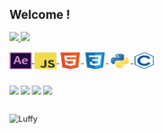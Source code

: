 ## **Welcome !**

 <div>
  <a href="https://beacons.ai/MaLSF">
  <img height="180em" src="https://github-readme-stats.vercel.app/api?username=MaLSF&show_icons=true&theme=algolia&include_all_commits=true&count_private=true"/>
  <img height="180em" src="https://github-readme-stats.vercel.app/api/top-langs/?username=MaLSF&layout=compact&langs_count=7&theme=algolia"/>
</div>

<div style="display: inline_block"><br>
  <img align="center" alt="Ma-Ae" height="30" width="40" src="https://github.com/devicons/devicon/blob/master/icons/aftereffects/aftereffects-original.svg">
  <img align="center" alt="Ma-Js" height="30" width="40" src="https://github.com/devicons/devicon/blob/master/icons/javascript/javascript-original.svg">
  <img align="center" alt="Ma-HTML" height="30" width="40" src="https://raw.githubusercontent.com/devicons/devicon/master/icons/html5/html5-original.svg">
  <img align="center" alt="Ma-CSS" height="30" width="40" src="https://raw.githubusercontent.com/devicons/devicon/master/icons/css3/css3-original.svg">
  <img align="center" alt="Ma-Python" height="30" width="40" src="https://raw.githubusercontent.com/devicons/devicon/master/icons/python/python-original.svg">
  <img align="center" alt="Rafa-C" height="30" width="40" src="https://github.com/devicons/devicon/blob/master/icons/c/c-line.svg">
  
</div>  
  
  
  ##
  
  
  <div> 
  <a href="https://www.youtube.com/channel/UCUw0on0KaQyK2pznKcWXiKg" target="_blank"><img src="https://img.shields.io/badge/YouTube-FF0000?style=for-the-badge&logo=youtube&logoColor=white" target="_blank"></a>
  <a href="https://instagram.com/masallalf" target="_blank"><img src="https://img.shields.io/badge/-Instagram-%23E4405F?style=for-the-badge&logo=instagram&logoColor=white" target="_blank"></a>
 	<a href="https://www.twitch.tv/s4lla_" target="_blank"><img src="https://img.shields.io/badge/Twitch-9146FF?style=for-the-badge&logo=twitch&logoColor=white" target="_blank"></a>
  <a href = "mailto:ma.doiszerosete@gmail.com"><img src="https://img.shields.io/badge/-Gmail-%23333?style=for-the-badge&logo=gmail&logoColor=white" target="_blank"></a>
 </div>
  
   ##
 
 <div>
  
  <img align="center" alt="Luffy" src="https://c.tenor.com/fCvgrro-iaMAAAAd/luffy-gif-ep982-luffy.gif">
 </div>
  
  
